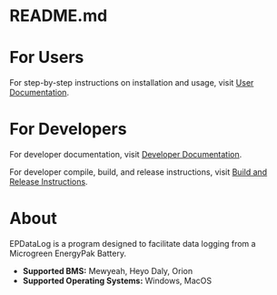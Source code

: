 # README.md

# For Users

For step-by-step instructions on installation and usage, visit [User Documentation](https://microgreensolarcorp.github.io/EPDataLog/).

# For Developers
For developer documentation, visit [Developer Documentation](https://microgreensolarcorp.github.io/EPDataLog/developer_documentation/).

For developer compile, build, and release instructions, visit [Build and Release Instructions](https://microgreensolarcorp.github.io/EPDataLog/project_build_and_release_instructions/).

# About
EPDataLog is a program designed to facilitate data logging from a Microgreen EnergyPak Battery.
- **Supported BMS:** Mewyeah, Heyo Daly, Orion
- **Supported Operating Systems:** Windows, MacOS
